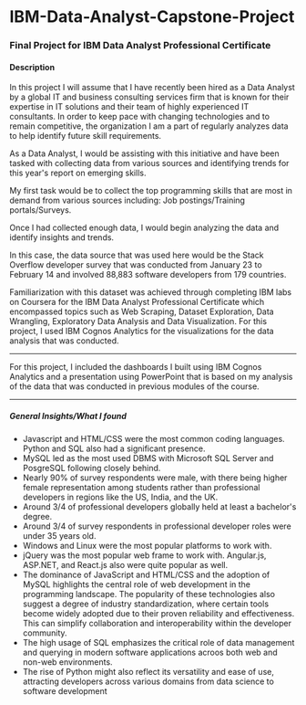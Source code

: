 # IBM-Data-Analyst-Capstone-Project
### Final Project for IBM Data Analyst Professional Certificate

#### Description
In this project I will assume that I have recently been hired as a Data Analyst by a global IT and business consulting services firm that is known for their expertise in IT solutions and their team of highly experienced IT consultants. In order to keep pace with changing technologies and to remain competitive, the organization I am a part of regularly analyzes data to help identify future skill requirements.

As a Data Analyst, I would be assisting with this initiative and have been tasked with collecting data from various sources and identifying trends for this year's report on emerging skills.

My first task would be to collect the top programming skills that are most in demand from various sources including: Job postings/Training portals/Surveys. 

Once I had collected enough data, I would begin analyzing the data and identify insights and trends.

In this case, the data source that was used here would be the Stack Overflow developer survey that was conducted from January 23 to February 14 and involved 88,883 software developers from 179 countries.

Familiarization with this dataset was achieved through completing IBM labs on Coursera for the IBM Data Analyst Professional Certificate which encompassed topics such as Web Scraping, Dataset Exploration, Data Wrangling, Exploratory Data Analysis and Data Visualization. For this project, I used IBM Cognos Analytics for the visualizations for the data analysis that was conducted. 

---------------------------------------------------------------------------

For this project, I included the dashboards I built using IBM Cognos Analytics and a presentation using PowerPoint that is based on my analysis of the data that was conducted in previous modules of the course. 

--------
##### General Insights/What I found

- Javascript and HTML/CSS were the most common coding languages. Python and SQL also had a significant presence. 
- MySQL led as the most used DBMS with Microsoft SQL Server and PosgreSQL following closely behind.
- Nearly 90% of survey respondents were male, with there being higher female representation among students rather than professional developers in regions like the US, India, and the UK.
- Around 3/4 of professional developers globally held at least a bachelor's degree.
- Around 3/4 of survey respondents in professional developer roles were under 35 years old.
- Windows and Linux were the most popular platforms to work with.
- jQuery was the most popular web frame to work with. Angular.js, ASP.NET, and React.js also were quite popular as well.
- The dominance of JavaScript and HTML/CSS and the adoption of MySQL highlights the central role of web development in the programming landscape. The popularity of these technologies also suggest a degree of industry standardization, where certain tools become widely adopted due to their proven reliability and effectiveness. This can simplify collaboration and interoperability within the developer community. 
- The high usage of SQL emphasizes the critical role of data management and querying in modern software applications acroos both web and non-web environments.
- The rise of Python might also reflect its versatility and ease of use, attracting developers across various domains from data science to software development

